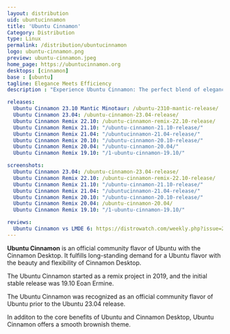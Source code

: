 ```yaml
---
layout: distribution
uid: ubuntucinnamon
title: 'Ubuntu Cinnamon'
Category: Distribution
type: Linux
permalink: /distribution/ubuntucinnamon
logo: ubuntu-cinnamon.png
preview: ubuntu-cinnamon.jpeg
home_page: https://ubuntucinnamon.org
desktops: [cinnamon]
base : [ubuntu]
tagline: Elegance Meets Efficiency
description : "Experience Ubuntu Cinnamon: The perfect blend of elegance and efficiency with Cinnamon Desktop. Elevate your Ubuntu experience today!"

releases:
  Ubuntu Cinnamon 23.10 Mantic Minotaur: /ubuntu-2310-mantic-release/
  Ubuntu Cinnamon 23.04: /ubuntu-cinnamon-23.04-release/
  Ubuntu Cinnamon Remix 22.10: /ubuntu-cinnamon-remix-22.10-release/
  Ubuntu Cinnamon Remix 21.10: "/ubuntu-cinnamon-21.10-release/"
  Ubuntu Cinnamon Remix 21.04: "/ubuntucinnamon-21.04-release/"
  Ubuntu Cinnamon Remix 20.10: "/ubuntu-cinnamon-20.10-release/"
  Ubuntu Cinnamon Remix 20.04: "/ubuntu-cinnamon-20.04/"
  Ubuntu Cinnamon Remix 19.10: "/1-ubuntu-cinnamon-19.10/"

screenshots:
  Ubuntu Cinnamon 23.04: /ubuntu-cinnamon-23.04-release/
  Ubuntu Cinnamon Remix 22.10: /ubuntu-cinnamon-remix-22.10-release/
  Ubuntu Cinnamon Remix 21.10: "/ubuntu-cinnamon-21.10-release/"
  Ubuntu Cinnamon Remix 21.04: "/ubuntucinnamon-21.04-release/"
  Ubuntu Cinnamon Remix 20.10: "/ubuntu-cinnamon-20.10-release/"
  Ubuntu Cinnamon Remix 20.04: /ubuntu-cinnamon-20.04/
  Ubuntu Cinnamon Remix 19.10: "/1-ubuntu-cinnamon-19.10/"

reviews:
  Ubuntu Cinnamon vs LMDE 6: https://distrowatch.com/weekly.php?issue=20231023#ubuntucinnamon
---
```


**Ubuntu Cinnamon** is an official community flavor of Ubuntu with the Cinnamon Desktop. It fulfills long-standing demand for a Ubuntu flavor with the beauty and flexibility of Cinnamon Desktop.

The Ubuntu Cinnamon started as a remix project in 2019, and the initial stable release was 19.10 Eoan Ermine.

The Ubuntu Cinnamon was recognized as an official community flavor of Ubuntu prior to the Ubuntu 23.04 release.

In additon to the core benefits of Ubuntu and Cinnamon Desktop, Ubuntu Cinnamon offers a smooth brownish theme.